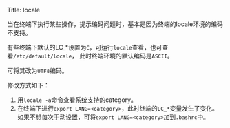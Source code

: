 Title: locale

当在终端下执行某些操作，提示编码问题时，基本是因为终端的locale环境的编码不支持。

有些终端下默认的LC_\*设置为`C`，可运行`locale`查看，也可查看`/etc/default/locale`，
此时终端环境的默认编码是`ASCII`。

可将其改为`UTF8`编码。

修改方式如下：

1. 用`locale -a`命令查看系统支持的category。
2. 在终端下进行`export LANG=<category>`，此时终端的`LC_*`变量发生了变化。
    如果不想每次手动设置，可将`export LANG=<category>`加到`.bashrc`中。
